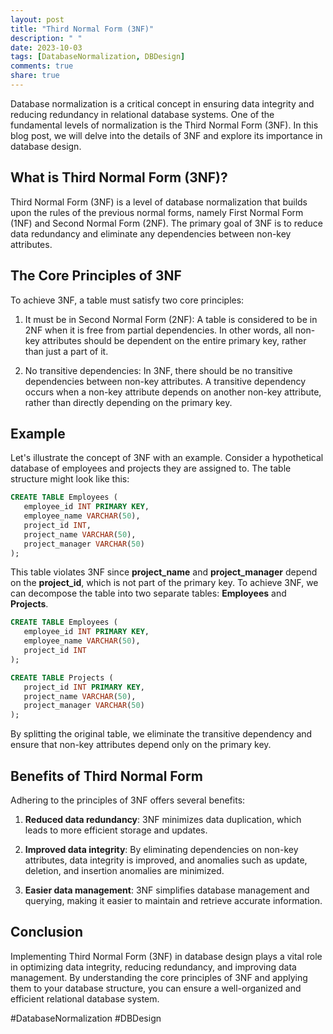 ```yaml
---
layout: post
title: "Third Normal Form (3NF)"
description: " "
date: 2023-10-03
tags: [DatabaseNormalization, DBDesign]
comments: true
share: true
---
```


Database normalization is a critical concept in ensuring data integrity and reducing redundancy in relational database systems. One of the fundamental levels of normalization is the Third Normal Form (3NF). In this blog post, we will delve into the details of 3NF and explore its importance in database design.

## What is Third Normal Form (3NF)?

Third Normal Form (3NF) is a level of database normalization that builds upon the rules of the previous normal forms, namely First Normal Form (1NF) and Second Normal Form (2NF). The primary goal of 3NF is to reduce data redundancy and eliminate any dependencies between non-key attributes.

## The Core Principles of 3NF

To achieve 3NF, a table must satisfy two core principles:

1. It must be in Second Normal Form (2NF): A table is considered to be in 2NF when it is free from partial dependencies. In other words, all non-key attributes should be dependent on the entire primary key, rather than just a part of it.

2. No transitive dependencies: In 3NF, there should be no transitive dependencies between non-key attributes. A transitive dependency occurs when a non-key attribute depends on another non-key attribute, rather than directly depending on the primary key.

## Example

Let's illustrate the concept of 3NF with an example. Consider a hypothetical database of employees and projects they are assigned to. The table structure might look like this:

```sql
CREATE TABLE Employees (
   employee_id INT PRIMARY KEY,
   employee_name VARCHAR(50),
   project_id INT,
   project_name VARCHAR(50),
   project_manager VARCHAR(50)
);
```

This table violates 3NF since **project_name** and **project_manager** depend on the **project_id**, which is not part of the primary key. To achieve 3NF, we can decompose the table into two separate tables: **Employees** and **Projects**.

```sql
CREATE TABLE Employees (
   employee_id INT PRIMARY KEY,
   employee_name VARCHAR(50),
   project_id INT
);

CREATE TABLE Projects (
   project_id INT PRIMARY KEY,
   project_name VARCHAR(50),
   project_manager VARCHAR(50)
);
```

By splitting the original table, we eliminate the transitive dependency and ensure that non-key attributes depend only on the primary key.

## Benefits of Third Normal Form

Adhering to the principles of 3NF offers several benefits:

1. **Reduced data redundancy**: 3NF minimizes data duplication, which leads to more efficient storage and updates.

2. **Improved data integrity**: By eliminating dependencies on non-key attributes, data integrity is improved, and anomalies such as update, deletion, and insertion anomalies are minimized.

3. **Easier data management**: 3NF simplifies database management and querying, making it easier to maintain and retrieve accurate information.

## Conclusion

Implementing Third Normal Form (3NF) in database design plays a vital role in optimizing data integrity, reducing redundancy, and improving data management. By understanding the core principles of 3NF and applying them to your database structure, you can ensure a well-organized and efficient relational database system.

#DatabaseNormalization #DBDesign
